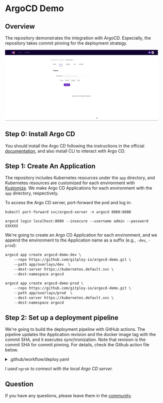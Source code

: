 # ArgoCD Demo

## Overview

The repository demonstrates the integration with ArgoCD. Especially, the repository takes commit pinning for the deployment strategy.

![Demo](./docs/demo.gif)

## Step 0: Install Argo CD

You should install the Argo CD following the instructions in the official [documentation](https://argo-cd.readthedocs.io/en/stable/getting_started/#1-install-argo-cd), and also install CLI to interact with Argo CD.


## Step 1: Create An Application

The repository includes Kubernetes resources under the `app` directory, and Kubernetes resources are customized for each environment with [Kustomize](https://kubectl.docs.kubernetes.io/guides/introduction/kustomize/). We make Argo CD Applications for each environment with the `app` directory, respectively.

To access the Argo CD server, port-forward the pod and log in:

```shell
kubectl port-forward svc/argocd-server -n argocd 8080:8080
```

```shell
argocd login localhost:8080 --insecure --username admin --password XXXXXX
```

We're going to create an Argo CD Application for each environment, and we append the environment to the Application name as a suffix (e.g., `-dev`, `-prod`):

```shell
argocd app create argocd-demo-dev \
    --repo https://github.com/gitploy-io/argocd-demo.git \
    --path app/overlays/dev  \
    --dest-server https://kubernetes.default.svc \
    --dest-namespace argocd
```

```shell
argocd app create argocd-demo-prod \
    --repo https://github.com/gitploy-io/argocd-demo.git \
    --path app/overlays/prod  \
    --dest-server https://kubernetes.default.svc \
    --dest-namespace argocd
```

## Step 2: Set up a deployment pipeline

We're going to build the deployment pipeline with GitHub actions. The pipeline updates the Application revision and the docker image tag with the commit SHA, and it executes synchronization. Note that revision is the commit SHA for commit pinning. For details, check the Github action file below.


<details>
<summary>.github/workflow/deploy.yaml</summary>

```yaml
...
      - 
        name: Log in
        uses: clowdhaus/argo-cd-action/@main
        with:
          version: 2.3.3
          command: login gitploy.jp.ngrok.io
          options: >
            --username 
            admin 
            --password 
            ${{ secrets.ARGOCD_PASSWORD }}
      - 
        name: Set image tag
        uses: clowdhaus/argo-cd-action/@main
        with:
          version: 2.3.3
          command: app set ${{ github.event.deployment.payload.application }}
          options: >
            --revision ${{ github.sha }}  
            --kustomize-image gitployio/argocd-demo=gitployio/argocd-demo:sha-${{ github.sha }}
      - 
        name: Sync
        uses: clowdhaus/argo-cd-action/@main
        with:
          version: 2.3.3
          command: app sync ${{ github.event.deployment.payload.application }}
          options: --timeout 3600
...
```

</details>

*I used `ngrok` to connect with the local Argo CD server.*

## Question

If you have any questions, please leave them in the [community](https://github.com/gitploy-io/gitploy/discussions).
